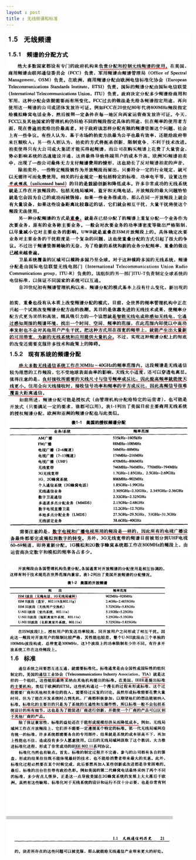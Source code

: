 ```yaml
---
layout : post
title : 无线频谱和标准
---
```


![image-20211219185324333](/assets/img/image-20211219185324333.png)

![image-20211219185553032](/assets/img/image-20211219185553032.png)

![image-20211219185744115](/assets/img/image-20211219185744115.png)